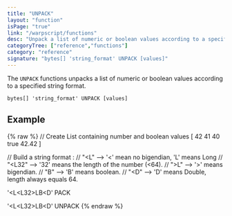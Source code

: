```yaml
---
title: "UNPACK"
layout: "function"
isPage: "true"
link: "/warpscript/functions"
desc: "Unpack a list of numeric or boolean values according to a specified format"
categoryTree: ["reference","functions"]
category: "reference"
signature: "bytes[] 'string_format' UNPACK [values]"
---
```


The `UNPACK` functions unpacks a list of numeric or boolean values according to a specified string format. 

```
bytes[] 'string_format' UNPACK [values]
```

## Example ##

{% raw %}
<warp10-warpscript-widget backend="{{backend}}"  exec-endpoint="{{execEndpoint}}">
// Create List containing number and boolean values
[ 42 41 40 true 42.42 ]

// Build a string format : 
// "<L" --> '<' mean no bigendian, 'L' means Long
// "<L32" --> '32' means the length of the number (<64).
// ">L" --> '>' means bigendian.
// "B" --> 'B' means boolean.
// "<D" --> 'D' means Double, length always equals 64.

'&lt;L&lt;L32&gt;LB&lt;D'
PACK

'&lt;L&lt;L32&gt;LB&lt;D'
UNPACK
</warp10-warpscript-widget>
{% endraw %}   